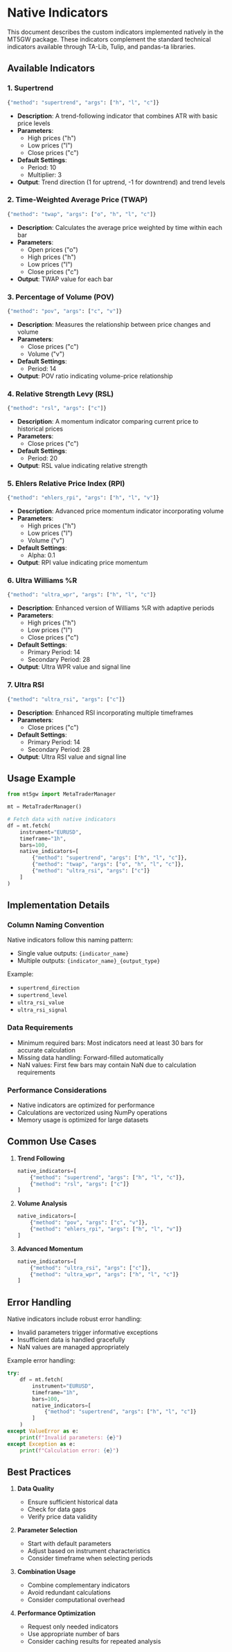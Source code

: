 # Native Indicators

This document describes the custom indicators implemented natively in the MT5GW package. These indicators complement the standard technical indicators available through TA-Lib, Tulip, and pandas-ta libraries.

## Available Indicators

### 1. Supertrend
```python
{"method": "supertrend", "args": ["h", "l", "c"]}
```
- **Description**: A trend-following indicator that combines ATR with basic price levels
- **Parameters**:
  - High prices ("h")
  - Low prices ("l")
  - Close prices ("c")
- **Default Settings**:
  - Period: 10
  - Multiplier: 3
- **Output**: Trend direction (1 for uptrend, -1 for downtrend) and trend levels

### 2. Time-Weighted Average Price (TWAP)
```python
{"method": "twap", "args": ["o", "h", "l", "c"]}
```
- **Description**: Calculates the average price weighted by time within each bar
- **Parameters**:
  - Open prices ("o")
  - High prices ("h")
  - Low prices ("l")
  - Close prices ("c")
- **Output**: TWAP value for each bar

### 3. Percentage of Volume (POV)
```python
{"method": "pov", "args": ["c", "v"]}
```
- **Description**: Measures the relationship between price changes and volume
- **Parameters**:
  - Close prices ("c")
  - Volume ("v")
- **Default Settings**:
  - Period: 14
- **Output**: POV ratio indicating volume-price relationship

### 4. Relative Strength Levy (RSL)
```python
{"method": "rsl", "args": ["c"]}
```
- **Description**: A momentum indicator comparing current price to historical prices
- **Parameters**:
  - Close prices ("c")
- **Default Settings**:
  - Period: 20
- **Output**: RSL value indicating relative strength

### 5. Ehlers Relative Price Index (RPI)
```python
{"method": "ehlers_rpi", "args": ["h", "l", "v"]}
```
- **Description**: Advanced price momentum indicator incorporating volume
- **Parameters**:
  - High prices ("h")
  - Low prices ("l")
  - Volume ("v")
- **Default Settings**:
  - Alpha: 0.1
- **Output**: RPI value indicating price momentum

### 6. Ultra Williams %R
```python
{"method": "ultra_wpr", "args": ["h", "l", "c"]}
```
- **Description**: Enhanced version of Williams %R with adaptive periods
- **Parameters**:
  - High prices ("h")
  - Low prices ("l")
  - Close prices ("c")
- **Default Settings**:
  - Primary Period: 14
  - Secondary Period: 28
- **Output**: Ultra WPR value and signal line

### 7. Ultra RSI
```python
{"method": "ultra_rsi", "args": ["c"]}
```
- **Description**: Enhanced RSI incorporating multiple timeframes
- **Parameters**:
  - Close prices ("c")
- **Default Settings**:
  - Primary Period: 14
  - Secondary Period: 28
- **Output**: Ultra RSI value and signal line

## Usage Example

```python
from mt5gw import MetaTraderManager

mt = MetaTraderManager()

# Fetch data with native indicators
df = mt.fetch(
    instrument="EURUSD",
    timeframe="1h",
    bars=100,
    native_indicators=[
        {"method": "supertrend", "args": ["h", "l", "c"]},
        {"method": "twap", "args": ["o", "h", "l", "c"]},
        {"method": "ultra_rsi", "args": ["c"]}
    ]
)
```

## Implementation Details

### Column Naming Convention
Native indicators follow this naming pattern:
- Single value outputs: `{indicator_name}`
- Multiple outputs: `{indicator_name}_{output_type}`

Example:
- `supertrend_direction`
- `supertrend_level`
- `ultra_rsi_value`
- `ultra_rsi_signal`

### Data Requirements
- Minimum required bars: Most indicators need at least 30 bars for accurate calculation
- Missing data handling: Forward-filled automatically
- NaN values: First few bars may contain NaN due to calculation requirements

### Performance Considerations
- Native indicators are optimized for performance
- Calculations are vectorized using NumPy operations
- Memory usage is optimized for large datasets

## Common Use Cases

1. **Trend Following**
   ```python
   native_indicators=[
       {"method": "supertrend", "args": ["h", "l", "c"]},
       {"method": "rsl", "args": ["c"]}
   ]
   ```

2. **Volume Analysis**
   ```python
   native_indicators=[
       {"method": "pov", "args": ["c", "v"]},
       {"method": "ehlers_rpi", "args": ["h", "l", "v"]}
   ]
   ```

3. **Advanced Momentum**
   ```python
   native_indicators=[
       {"method": "ultra_rsi", "args": ["c"]},
       {"method": "ultra_wpr", "args": ["h", "l", "c"]}
   ]
   ```

## Error Handling

Native indicators include robust error handling:
- Invalid parameters trigger informative exceptions
- Insufficient data is handled gracefully
- NaN values are managed appropriately

Example error handling:
```python
try:
    df = mt.fetch(
        instrument="EURUSD",
        timeframe="1h",
        bars=100,
        native_indicators=[
            {"method": "supertrend", "args": ["h", "l", "c"]}
        ]
    )
except ValueError as e:
    print(f"Invalid parameters: {e}")
except Exception as e:
    print(f"Calculation error: {e}")
```

## Best Practices

1. **Data Quality**
   - Ensure sufficient historical data
   - Check for data gaps
   - Verify price data validity

2. **Parameter Selection**
   - Start with default parameters
   - Adjust based on instrument characteristics
   - Consider timeframe when selecting periods

3. **Combination Usage**
   - Combine complementary indicators
   - Avoid redundant calculations
   - Consider computational overhead

4. **Performance Optimization**
   - Request only needed indicators
   - Use appropriate number of bars
   - Consider caching results for repeated analysis
